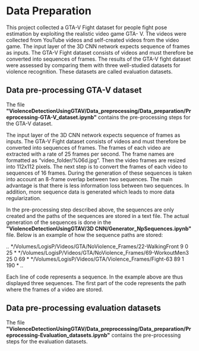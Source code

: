 # Data Preparation
This project collected a GTA-V Fight dataset for people fight pose estimation by exploiting the realistic video game GTA- V. The videos were collected from YouTube videos and self-created videos from the video game. The input layer of the 3D CNN network expects sequence of frames as inputs. The GTA-V Fight dataset consists of videos and must therefore be converted into sequences of frames. The results of the GTA-V fight dataset were assessed by comparing them with three well-studied datasets for violence recognition. These datasets are called evaluation datasets.

## Data pre-processing GTA-V dataset
The file **"ViolenceDetectionUsingGTAV/Data_preprocessing/Data_preparation/Preprocessing-GTA-V_dataset.ipynb"** contains the pre-processing steps for the GTA-V dataset.

The input layer of the 3D CNN network expects sequence of frames as inputs. The GTA-V Fight dataset consists of videos and must therefore be converted into sequences of frames. The frames of each video are extracted with a rate of 25 frames per second. The frame names are formatted as “video_folder/%06d.jpg”. Then the video frames are resized into 112x112 pixels. The next step is to convert the frames of each video to sequences of 16 frames. During the generation of these sequences is taken into account an 8-frame overlap between two sequences. The main advantage is that there is less information loss between two sequences. In addition, more sequence data is generated which leads to more data regularization.

In the pre-processing step described above, the sequences are only created and the paths of the sequences are stored in a text file. The actual generation of the sequences is done in the **"ViolenceDetectionUsingGTAV/3D CNN/Generator_NpSequences.ipynb"** file. Below is an example of how the sequence paths are stored: 

*..*
*/Volumes/LogisP/Videos/GTA/NoViolence_Frames/22-WalkingFront 9 0 25 \*
*/Volumes/LogisP/Videos/GTA/NoViolence_Frames/69-WorkoutMen3 25 0 69 \*
*/Volumes/LogisP/Videos/GTA/Violence_Frames/Fight-63 89 1 190 \*
*..*

Each line of code represents a sequence. In the example above are thus displayed three sequences.
The first part of the code represents the path where the frames of a video are stored.


## Data pre-processing evaluation datasets
The file **"ViolenceDetectionUsingGTAV/Data_preprocessing/Data_preparation/Preprocessing-Evaluation_datasets.ipynb"** contains the pre-processing steps for the evaluation datasets.

